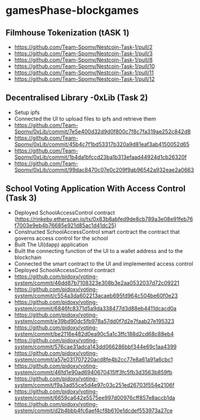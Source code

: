 # gamesPhase-blockgames

## Filmhouse Tokenization (tASK 1)
- https://github.com/Team-Spomv/Nestcoin-Task-1/pull/2
- https://github.com/Team-Spomv/Nestcoin-Task-1/pull/3
- https://github.com/Team-Spomv/Nestcoin-Task-1/pull/8
- https://github.com/Team-Spomv/Nestcoin-Task-1/pull/10
- https://github.com/Team-Spomv/Nestcoin-Task-1/pull/11
- https://github.com/Team-Spomv/Nestcoin-Task-1/pull/12


## Decentralised Library -0xLib (Task 2)
- Setup ipfs 
- Connected the UI to upload files to ipfs and retrieve them
- https://github.com/Team-Spomv/0xLib/commit/7e5e400d32d9d0f800c7f8c7fa319ae252c842d8
- https://github.com/Team-Spomv/0xLib/commit/45b4c7f1bd53317b320a9d81eaf3ab4150052d65
- https://github.com/Team-Spomv/0xLib/commit/1b4da1bfccd23ba1b313efaad44924d1cb26320f
- https://github.com/Team-Spomv/0xLib/commit/99dac8470c07e0c209f9ab96542a932eae2a0663

## School Voting Application With Access Control (Task 3)
- Deployed SchoolAccessControl contract (https://rinkeby.etherscan.io/tx/0x83b8abfed9de8cb789a3e08e91feb76f7003e9eb4b76685e921d85ac1d41dc25)
-  Constructed SchoolAccessControl smart contract the contract that governs access control for the school
- Built The UI(dapp) application
- Built the connecting function of the UI to a wallet address and to the blockchain
- Connected the smart contract to the UI and implemented access control
- Deployed SchoolAccessControl contract 
- https://github.com/pidoxy/voting-system/commit/46dd87b7108323e308b3e2aa0532037d72c09221 
- https://github.com/pidoxy/voting-system/commit/c554a3da602213acaeb695fd964c504be60f0e23 
- https://github.com/pidoxy/voting-system/commit/6846fc8371d5a9da338477d3d88eb4411dcacd0a 
- https://github.com/pidoxy/voting-system/commit/e39bd90dc5fb978a57dd0f7d2e7faab27e195323 
- https://github.com/pidoxy/voting-system/commit/be2116e482d0ea90c5a1c3ffc188d2cd68c88eb4 
- https://github.com/pidoxy/voting-system/commit/576cae31adca143dd066286bbf344e69c1aa4399 
- https://github.com/pidoxy/voting-system/commit/a57e031707220acd8fe4b2cc77e8a61a91a6cbc1 
- https://github.com/pidoxy/voting-system/commit/46fd1e90ad6940670415ff3fc5fb3d3563b859fb 
- https://github.com/pidoxy/voting-system/commit/f9a3ad55ce5d4e97c03c251ed26703f554e2106f 
- https://github.com/pidoxy/voting-system/commit/6659ca642e5575ee997d00976cff857e8accb1da 
- https://github.com/pidoxy/voting-system/commit/d2b4bbb4fc6aef4cf8b610e1dcdef553973a27ce 
